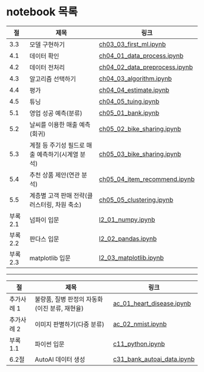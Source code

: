 # notebook 목록

|절|제목 | 링크 |
|---|---|---|
|3.3|모델 구현하기|[ch03\_03\_first\_ml.ipynb](../notebooks/ch03_03_first_ml.ipynb) |
|4.1|데이터 확인|[ch04\_01\_data\_process.ipynb](../notebooks/ch04_01_data_process.ipynb) |
|4.2|데이터 전처리|[ch04\_02\_data\_preprocess.ipynb](../notebooks/ch04_02_data_preprocess.ipynb) |
|4.3|알고리즘 선택하기|[ch04\_03\_algorithm.ipynb](../notebooks/ch04_03_algorithm.ipynb) |
|4.4|평가|[ch04\_04\_estimate.ipynb](../notebooks/ch04_04_estimate.ipynb) |
|4.5|튜닝|[ch04\_05\_tuing.ipynb](../notebooks/ch04_05_tuing.ipynb) |
|5.1|영업 성공 예측(분류)|[ch05\_01\_bank.ipynb](../notebooks/ch05_01_bank.ipynb) |
|5.2|날씨를 이용한 매출 예측(회귀)|[ch05\_02\_bike_sharing.ipynb](../notebooks/ch05_02_bike_sharing.ipynb) |
|5.3|계절 등 주기성 필드로 매출 예측하기(시계열 분석)| [ch05\_03\_bike_sharing.ipynb](../notebooks/ch05_03_bike_sharing.ipynb) |
|5.4|추천 상품 제안(연관 분석)|[ch05\_04\_item_recommend.ipynb](../notebooks/ch05_04_item_recommend.ipynb) |
|5.5|계층별 고객 판매 전략(클러스터링, 차원 축소)|[ch05\_05\_clustering.ipynb](../notebooks/ch05_05_clustering.ipynb) |
|부록 2.1|넘파이 입문|[l2\_01\_numpy.ipynb](../notebooks/l2_01_numpy.ipynb) |
|부록 2.2|판다스 입문|[l2\_02\_pandas.ipynb](../notebooks/l2_02_pandas.ipynb) |
|부록 2.3|matplotlib 입문|[l2\_03\_matplotlib.ipynb](../notebooks/l2_03_matplotlib.ipynb) |

---

|절|제목|링크  |
|---|---|---|
|추가사례 1|불량품, 질병 판정의 자동화 (이진 분류, 재현율)|[ac\_01\_heart\_disease.ipynb](../notebooks/ac_01_heart_disease.ipynb) |
|추가사례 2|이미지 판별하기(다중 분류)|[ac\_02\_nmist.ipynb](../notebooks/ac_02_nmist.ipynb) |
|부록 1.1|파이썬 입문|[c11\_python.ipynb](../notebooks/c11_python.ipynb) |
|6.2절|AutoAI 데이터 생성|[c31\_bank\_autoai\_data.ipynb](../notebooks/c31_bank_autoai_data.ipynb) |
